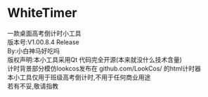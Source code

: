 # WhiteTimer
一款桌面高考倒计时小工具  
版本号:V1.00.8.4 Release  
By:小白神马好吃吗  
版权声明:本小工具采用Qt 代码完全开源(本来就没什么技术含量)  
计时背景部分模仿lookcos发布在 github.com/LookCos/ 的html计时器  
本小工具仅用于班级高考倒计时,不用于任何商业用途  
若有不妥,敬请指教  
